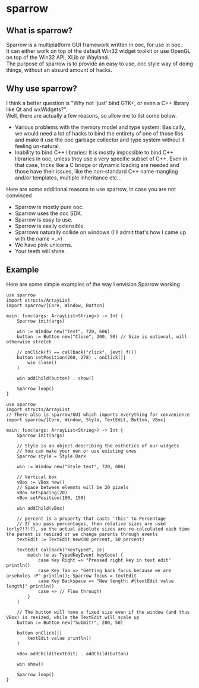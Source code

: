 sparrow
=======

What is sparrow?
----------------

Sparrow is a multiplatform GUI framework written in ooc, for use in ooc.  
It can either work on top of the default Win32 widget toolkit or use OpenGL on top of the Win32 API, XLib or Wayland.  
The purpose of sparrow is to provide an easy to use, ooc style way of doing things, without an absurd amount of hacks.  

Why use sparrow?
----------------

I think a better question is "Why not 'just' bind GTK+, or even a C++ library like Qt and wxWidgets?".  
Well, there are actually a few reasons, so allow me to list some below.  

- Various problems with the memory model and type system: Basically, we would need a lot of hacks to bind the entirety of one of those libs and make it use the ooc garbage collector and type system without it feeling un-natural.  
- Inability to bind C++ libraries: It is mostly impossible to bind C++ libraries in ooc, unless they use a very specific subset of C++. Even in that case, tricks like a C bridge or dynamic loading are needed and those have their issues,
  like the non-standard C++ name mangling and/or templates, multiple inheritance etc...

Here are some additional reasons to use sparrow, in case you are not convinced  

- Sparrow is mostly pure ooc.
- Sparrow uses the ooc SDK.
- Sparrow is easy to use.
- Sparrow is easily extensible.
- Sparrows naturally collide on windows (I'll admit that's how I came up with the name >_>)
- We have pink unicorns.
- Your teeth will shine.

Example
-------

Here are some simple examples of the way I envision Sparrow working  

```ooc
use sparrow
import structs/ArrayList
import sparrow/[Core, Window, Button]

main: func(args: ArrayList<String>) -> Int {
    Sparrow init(args)

    win := Window new("Test", 720, 606)
    button := Button new("Close", 200, 50) // Size is optional, will otherwise stretch

    // onClick(f) == callback("click", |evt| f())
    button setPosition(260, 278) . onClick(||
        win close()
    )

    win addChild(button) . show()

    Sparrow loop()
}
```
  
```ooc
use sparrow
import structs/ArrayList
// There also is sparrow/GUI which imports everything for convenience
import sparrow/[Core, Window, Style, TextEdit, Button, VBox]

main: func(args: ArrayList<String>) -> Int {
    Sparrow init(args)

    // Style is an object describing the esthetics of our widgets
    // You can make your own or use existing ones
    Sparrow style = Style Dark

    win := Window new("Style test", 720, 606)

    // Vertical box
    vBox := VBox new()
    // Space between elemnts will be 20 pixels
    vBox setSpacing(20)
    vBox setPosition(100, 150)

    win addChild(vBox)

    // percent is a property that casts 'this' to Percentage
    // If you pass percentages, then relative sizes are used (orly?!?!?), so the actual absolute sizes are re-calculated each time the parent is resized or we change parents through events
    textEdit := TextEdit new(80 percent, 50 percent)

    textEdit callback("keyTyped", |e|
        match (e as TypedKeyEvent keyCode) {
            case Key Right => "Pressed right key in text edit" println()
            case Key Tab => "Getting back focus because we are arseholes :P" println(); Sparrow focus = textEdit
            case Key Backspace => "New length: #{textEdit value length}" println()
            case => // Flow through!
        }
    )

    // The button will have a fixed size even if the window (and thus VBox) is resized, while the TextEdit will scale up
    button := Button new("Submit!", 200, 50)

    button onClick(||
        textEdit value println()
    )

    vBox addChild(textEdit) . addChild(button)

    win show()

    Sparrow loop()
}
```